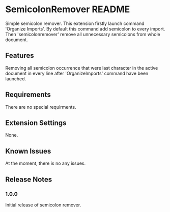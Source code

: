 # SemicolonRemover README

Simple semicolon remover. This extension firstly launch command 'Organize Imports'. By default this command add semicolon to every import. 
Then 'semicolonremover' remove all unnecessary semicolons from whole document.

## Features

Removing all semicolon occurrence that were last character in the active document in every line after 'OrganizeImports' command have been launched. 

## Requirements

There are no special requirments.

## Extension Settings

None.

## Known Issues

At the moment, there is no any issues.

## Release Notes

### 1.0.0

Initial release of semicolon remover.

